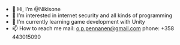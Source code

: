 - 👋 Hi, I’m @Nikisone
- 👀 I’m interested in internet security and all kinds of programming
- 🌱 I’m currently learning game development with Unity
- 📫 How to reach me mail: o.p.pennanen@gmail.com phone: +358 443015090

<!---
Nikisone/Nikisone is a ✨ special ✨ repository because its `README.md` (this file) appears on your GitHub profile.
You can click the Preview link to take a look at your changes.
--->
